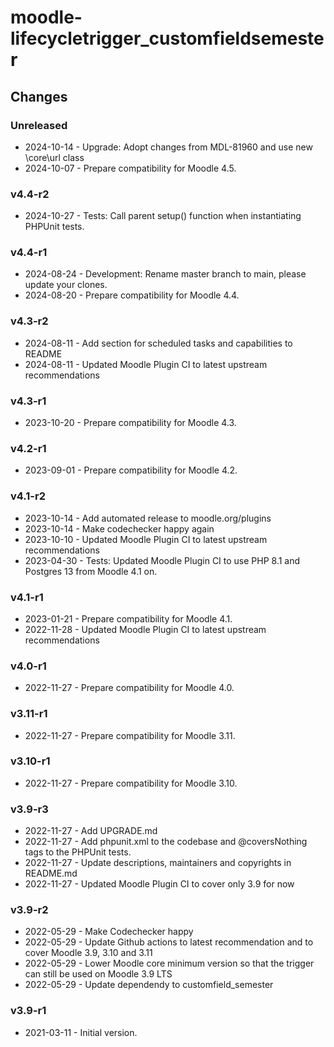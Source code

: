 moodle-lifecycletrigger_customfieldsemester
===========================================

Changes
-------

### Unreleased

* 2024-10-14 - Upgrade: Adopt changes from MDL-81960 and use new \core\url class
* 2024-10-07 - Prepare compatibility for Moodle 4.5.

### v4.4-r2

* 2024-10-27 - Tests: Call parent setup() function when instantiating PHPUnit tests.

### v4.4-r1

* 2024-08-24 - Development: Rename master branch to main, please update your clones.
* 2024-08-20 - Prepare compatibility for Moodle 4.4.

### v4.3-r2

* 2024-08-11 - Add section for scheduled tasks and capabilities to README
* 2024-08-11 - Updated Moodle Plugin CI to latest upstream recommendations

### v4.3-r1

* 2023-10-20 - Prepare compatibility for Moodle 4.3.

### v4.2-r1

* 2023-09-01 - Prepare compatibility for Moodle 4.2.

### v4.1-r2

* 2023-10-14 - Add automated release to moodle.org/plugins
* 2023-10-14 - Make codechecker happy again
* 2023-10-10 - Updated Moodle Plugin CI to latest upstream recommendations
* 2023-04-30 - Tests: Updated Moodle Plugin CI to use PHP 8.1 and Postgres 13 from Moodle 4.1 on.

### v4.1-r1

* 2023-01-21 - Prepare compatibility for Moodle 4.1.
* 2022-11-28 - Updated Moodle Plugin CI to latest upstream recommendations

### v4.0-r1

* 2022-11-27 - Prepare compatibility for Moodle 4.0.

### v3.11-r1

* 2022-11-27 - Prepare compatibility for Moodle 3.11.

### v3.10-r1

* 2022-11-27 - Prepare compatibility for Moodle 3.10.

### v3.9-r3

* 2022-11-27 - Add UPGRADE.md
* 2022-11-27 - Add phpunit.xml to the codebase and @coversNothing tags to the PHPUnit tests.
* 2022-11-27 - Update descriptions, maintainers and copyrights in README.md
* 2022-11-27 - Updated Moodle Plugin CI to cover only 3.9 for now

### v3.9-r2

* 2022-05-29 - Make Codechecker happy
* 2022-05-29 - Update Github actions to latest recommendation and to cover Moodle 3.9, 3.10 and 3.11
* 2022-05-29 - Lower Moodle core minimum version so that the trigger can still be used on Moodle 3.9 LTS
* 2022-05-29 - Update dependendy to customfield_semester

### v3.9-r1

* 2021-03-11 - Initial version.

